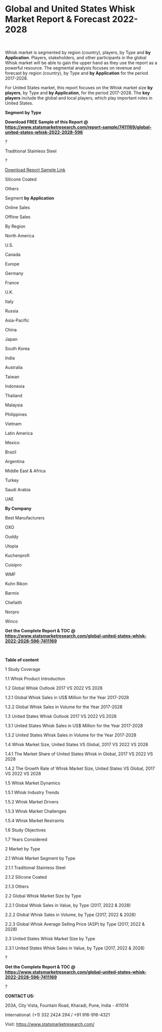 <h1>Global and United States Whisk Market Report & Forecast 2022-2028</h1><br/><p>Whisk market is segmented by region (country), players, by Type and <strong>by Application</strong>. Players, stakeholders, and other participants in the global Whisk market will be able to gain the upper hand as they use the report as a powerful resource. The segmental analysis focuses on revenue and forecast by region (country), by Type and <strong>by Application</strong> for the period 2017-2028.</p>
 
 
 
 <p>For United States market, this report focuses on the Whisk market size <strong>by players</strong>, by Type and <strong>by Application</strong>, for the period 2017-2028. The <strong>key players</strong> include the global and local players, which play important roles in United States.</p>
 
 
 
 <p><strong>Segment by Type</strong></p>
 
 
 
 <div><b>Download FREE Sample of this Report @ <a href="https://www.statsmarketresearch.com/download-free-sample/7411169/global-united-states-whisk-2022-2028-596">https://www.statsmarketresearch.com/report-sample/7411169/global-united-states-whisk-2022-2028-596</a></b></div>
 
 
 
 <p>? </p>
 
 
 
 <p>Traditional Stainless Steel</p>
 
 
 
 <p>? </p>
 
 
 
 <p><a href="https://www.statsmarketresearch.com/download-free-sample/7411169/global-united-states-whisk-2022-2028-596">Download Report Sample Link</a></p>
 
 
 
 <p>Silicone Coated</p>
 
 
 
 <p>Others</p>
 
 
 
 <p>Segment <strong>by Application</strong></p>
 
 
 
 <p>Online Sales</p>
 
 
 
 <p>Offline Sales</p>
 
 
 
 <p>By Region</p>
 
 
 
 <p>North America</p>
 
 
 
 <p>U.S.</p>
 
 
 
 <p>Canada</p>
 
 
 
 <p>Europe</p>
 
 
 
 <p>Germany</p>
 
 
 
 <p>France</p>
 
 
 
 <p>U.K.</p>
 
 
 
 <p>Italy</p>
 
 
 
 <p>Russia</p>
 
 
 
 <p>Asia-Pacific</p>
 
 
 
 <p>China</p>
 
 
 
 <p>Japan</p>
 
 
 
 <p>South Korea</p>
 
 
 
 <p>India</p>
 
 
 
 <p>Australia</p>
 
 
 
 <p>Taiwan</p>
 
 
 
 <p>Indonesia</p>
 
 
 
 <p>Thailand</p>
 
 
 
 <p>Malaysia</p>
 
 
 
 <p>Philippines</p>
 
 
 
 <p>Vietnam</p>
 
 
 
 <p>Latin America</p>
 
 
 
 <p>Mexico</p>
 
 
 
 <p>Brazil</p>
 
 
 
 <p>Argentina</p>
 
 
 
 <p>Middle East & Africa</p>
 
 
 
 <p>Turkey</p>
 
 
 
 <p>Saudi Arabia</p>
 
 
 
 <p>UAE</p>
 
 
 
 <p><strong>By Company</strong></p>
 
 
 
 <p>Best Manufacturers</p>
 
 
 
 <p>OXO</p>
 
 
 
 <p>Ouddy</p>
 
 
 
 <p>Utopia</p>
 
 
 
 <p>Kuchenprofi</p>
 
 
 
 <p>Cuisipro</p>
 
 
 
 <p>WMF</p>
 
 
 
 <p>Kuhn Rikon</p>
 
 
 
 <p>Barmix</p>
 
 
 
 <p>Chefaith</p>
 
 
 
 <p>Norpro</p>
 
 
 
 <p>Winco</p>
 
 
 
 <div><b>Get the Complete Report & TOC @ <a href="https://www.statsmarketresearch.com/global-united-states-whisk-2022-2028-596-7411169">https://www.statsmarketresearch.com/global-united-states-whisk-2022-2028-596-7411169</a></b></div>
 
 
 
 <p><br />
 
 <b>Table of content</b></p>
 
 
 
 <p>1 Study Coverage<br />
 
 1.1 Whisk Product Introduction<br />
 
 1.2 Global Whisk Outlook 2017 VS 2022 VS 2028<br />
 
 1.2.1 Global Whisk Sales in US$ Million for the Year 2017-2028<br />
 
 1.2.2 Global Whisk Sales in Volume for the Year 2017-2028<br />
 
 1.3 United States Whisk Outlook 2017 VS 2022 VS 2028<br />
 
 1.3.1 United States Whisk Sales in US$ Million for the Year 2017-2028<br />
 
 1.3.2 United States Whisk Sales in Volume for the Year 2017-2028<br />
 
 1.4 Whisk Market Size, United States VS Global, 2017 VS 2022 VS 2028<br />
 
 1.4.1 The Market Share of United States Whisk in Global, 2017 VS 2022 VS 2028<br />
 
 1.4.2 The Growth Rate of Whisk Market Size, United States VS Global, 2017 VS 2022 VS 2028<br />
 
 1.5 Whisk Market Dynamics<br />
 
 1.5.1 Whisk Industry Trends<br />
 
 1.5.2 Whisk Market Drivers<br />
 
 1.5.3 Whisk Market Challenges<br />
 
 1.5.4 Whisk Market Restraints<br />
 
 1.6 Study Objectives<br />
 
 1.7 Years Considered<br />
 
 2 Market by Type<br />
 
 2.1 Whisk Market Segment by Type<br />
 
 2.1.1 Traditional Stainless Steel<br />
 
 2.1.2 Silicone Coated<br />
 
 2.1.3 Others<br />
 
 2.2 Global Whisk Market Size by Type<br />
 
 2.2.1 Global Whisk Sales in Value, by Type (2017, 2022 & 2028)<br />
 
 2.2.2 Global Whisk Sales in Volume, by Type (2017, 2022 & 2028)<br />
 
 2.2.3 Global Whisk Average Selling Price (ASP) by Type (2017, 2022 & 2028)<br />
 
 2.3 United States Whisk Market Size by Type<br />
 
 2.3.1 United States Whisk Sales in Value, by Type (2017, 2022 & 2028)<br />
 
 ? </p>
 
 
 
 <div><b>Get the Complete Report & TOC @ <a href="https://www.statsmarketresearch.com/global-united-states-whisk-2022-2028-596-7411169">https://www.statsmarketresearch.com/global-united-states-whisk-2022-2028-596-7411169</a></b></div>
 
 
 
 <p>? </p>
 
 
 
 <p><b>CONTACT US:</b><br />
 
 203A, City Vista, Fountain Road, Kharadi, Pune, India - 411014<br />
 
 International: (+1) 332 2424 294 / +91 916-916-4321<br />
 
 Visit: <a href="https://www.statsmarketresearch.com/">https://www.statsmarketresearch.com/</a></p>